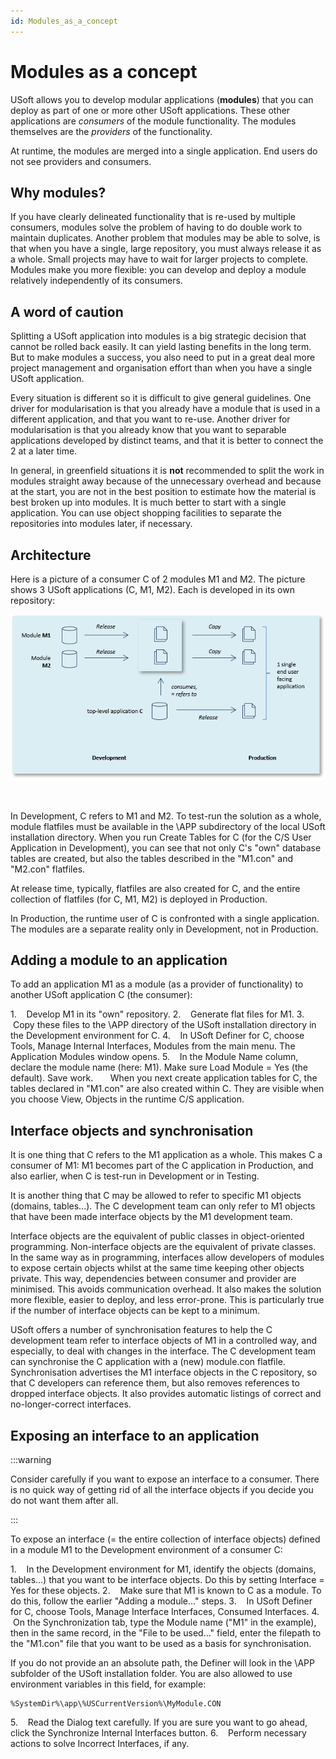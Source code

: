 ```yaml
---
id: Modules_as_a_concept
---
```


# Modules as a concept

USoft allows you to develop modular applications (**modules**) that you can deploy as part of one or more other USoft applications. These other applications are *consumers* of the module functionality. The modules themselves are the *providers* of the functionality.

At runtime, the modules are merged into a single application. End users do not see providers and consumers.

## Why modules?

If you have clearly delineated functionality that is re-used by multiple consumers, modules solve the problem of having to do double work to maintain duplicates.
Another problem that modules may be able to solve, is that when you have a single, large repository, you must always release it as a whole. Small projects may have to wait for larger projects to complete. Modules make you more flexible: you can develop and deploy a module relatively independently of its consumers.

## A word of caution

Splitting a USoft application into modules is a big strategic decision that cannot be rolled back easily. It can yield lasting benefits in the long term. But to make modules a success, you also need to put in a great deal more project management and organisation effort than when you have a single USoft application.

Every situation is different so it is difficult to give general guidelines. One driver for modularisation is that you already have a module that is used in a different application, and that you want to re-use. Another driver for modularisation is that you already know that you want to separable applications developed by distinct teams, and that it is better to connect the 2 at a later time.

In general, in greenfield situations it is **not** recommended to split the work in modules straight away because of the unnecessary overhead and because at the start, you are not in the best position to estimate how the material is best broken up into modules. It is much better to start with a single application. You can use object shopping facilities to separate the repositories into modules later, if necessary.

## Architecture

Here is a picture of a consumer C of 2 modules M1 and M2. The picture shows 3 USoft applications (C, M1, M2). Each is developed in its own repository:

![](./assets/002b72cd-b61d-4ca7-9471-c7704246560d.png)

 

In Development, C refers to M1 and M2. To test-run the solution as a whole, module flatfiles must be available in the \\APP subdirectory of the local USoft installation directory. When you run Create Tables for C (for the C/S User Application in Development), you can see that not only C's "own" database tables are created, but also the tables described in the "M1.con" and "M2.con" flatfiles.



At release time, typically, flatfiles are also created for C, and the entire collection of flatfiles (for C, M1, M2) is deployed in Production.

In Production, the runtime user of C is confronted with a single application. The modules are a separate reality only in Development, not in Production.

## Adding a module to an application

To add an application M1 as a module (as a provider of functionality) to another USoft application C (the consumer):

1.    Develop M1 in its "own" repository.
2.    Generate flat files for M1.
3.    Copy these files to the \\APP directory of the USoft installation directory in the Development environment for C.
4.    In USoft Definer for C, choose Tools, Manage Internal Interfaces, Modules from the main menu. The Application Modules window opens.
5.    In the Module Name column, declare the module name (here: M1). Make sure Load Module = Yes (the default). Save work.
      When you next create application tables for C, the tables declared in "M1.con" are also created within C. They are visible when you choose View, Objects in the runtime C/S application.

## Interface objects and synchronisation

It is one thing that C refers to the M1 application as a whole. This makes C a consumer of M1: M1 becomes part of the C application in Production, and also earlier, when C is test-run in Development or in Testing.

It is another thing that C may be allowed to refer to specific M1 objects (domains, tables...). The C development team can only refer to M1 objects that have been made interface objects by the M1 development team.

Interface objects are the equivalent of public classes in object-oriented programming. Non-interface objects are the equivalent of private classes. In the same way as in programming, interfaces allow developers of modules to expose certain objects whilst at the same time keeping other objects private. This way, dependencies between consumer and provider are minimised. This avoids communication overhead. It also makes the solution more flexible, easier to deploy, and less error-prone. This is particularly true if the number of interface objects can be kept to a minimum.

USoft offers a number of synchronisation features to help the C development team refer to interface objects of M1 in a controlled way, and especially, to deal with changes in the interface. The C development team can synchronise the C application with a (new) module.con flatfile. Synchronisation advertises the M1 interface objects in the C repository, so that C developers can reference them, but also removes references to dropped interface objects. It also provides automatic listings of correct and no-longer-correct interfaces.

## Exposing an interface to an application


:::warning

Consider carefully if you want to expose an interface to a consumer. There is no quick way of getting rid of all the interface objects if you decide you do not want them after all.

:::

To expose an interface (= the entire collection of interface objects) defined in a module M1 to the Development environment of a consumer C:


1.    In the Development environment for M1, identify the objects (domains, tables...) that you want to be interface objects. Do this by setting Interface = Yes for these objects.
2.    Make sure that M1 is known to C as a module. To do this, follow the earlier "Adding a module..." steps.
3.    In USoft Definer for C, choose Tools, Manage Interface Interfaces, Consumed Interfaces.
4.    On the Synchronization tab, type the Module name ("M1" in the example), then in the same record, in the "File to be used..." field, enter the filepath to the "M1.con" file that you want to be used as a basis for synchronisation.

If you do not provide an an absolute path, the Definer will look in the \\APP subfolder of the USoft installation folder. You are also allowed to use environment variables in this field, for example:

```
%SystemDir%\app\%USCurrentVersion%\MyModule.CON
```

5.    Read the Dialog text carefully. If you are sure you want to go ahead, click the Synchronize Internal Interfaces button.
6.    Perform necessary actions to solve Incorrect Interfaces, if any.